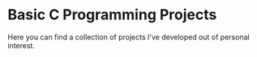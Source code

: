 # Basic C Programming Projects
Here you can find a collection of projects I've developed out of personal interest.

